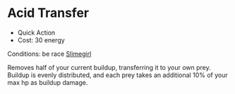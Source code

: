 # Acid Transfer

- Quick Action
- Cost: 30 energy

Conditions: be race [Slimegirl](../../characters/races.md#slimegirl)

Removes half of your current buildup, transferring it to your own prey. Buildup
is evenly distributed, and each prey takes an additional 10% of your max hp as
buildup damage.
